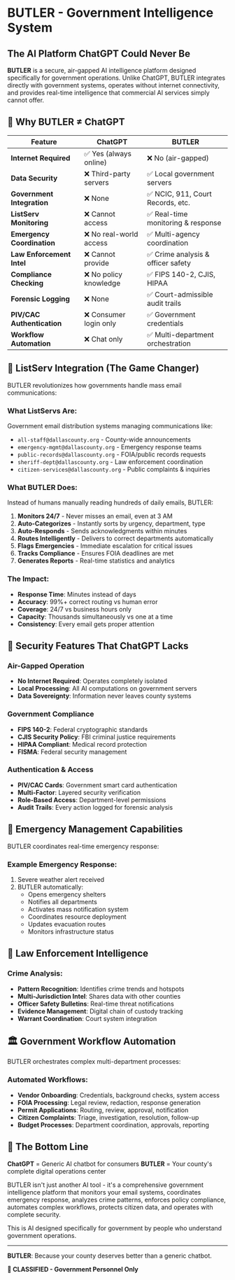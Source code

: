 # BUTLER - Government Intelligence System
## The AI Platform ChatGPT Could Never Be

**BUTLER** is a secure, air-gapped AI intelligence platform designed specifically for government operations. Unlike ChatGPT, BUTLER integrates directly with government systems, operates without internet connectivity, and provides real-time intelligence that commercial AI services simply cannot offer.

## 🎯 Why BUTLER ≠ ChatGPT

| Feature | ChatGPT | BUTLER |
|---------|---------|---------|
| **Internet Required** | ✅ Yes (always online) | ❌ No (air-gapped) |
| **Data Security** | ❌ Third-party servers | ✅ Local government servers |
| **Government Integration** | ❌ None | ✅ NCIC, 911, Court Records, etc. |
| **ListServ Monitoring** | ❌ Cannot access | ✅ Real-time monitoring & response |
| **Emergency Coordination** | ❌ No real-world access | ✅ Multi-agency coordination |
| **Law Enforcement Intel** | ❌ Cannot provide | ✅ Crime analysis & officer safety |
| **Compliance Checking** | ❌ No policy knowledge | ✅ FIPS 140-2, CJIS, HIPAA |
| **Forensic Logging** | ❌ None | ✅ Court-admissible audit trails |
| **PIV/CAC Authentication** | ❌ Consumer login only | ✅ Government credentials |
| **Workflow Automation** | ❌ Chat only | ✅ Multi-department orchestration |

## 📧 ListServ Integration (The Game Changer)

BUTLER revolutionizes how governments handle mass email communications:

### What ListServs Are:
Government email distribution systems managing communications like:
- `all-staff@dallascounty.org` - County-wide announcements
- `emergency-mgmt@dallascounty.org` - Emergency response teams
- `public-records@dallascounty.org` - FOIA/public records requests
- `sheriff-dept@dallascounty.org` - Law enforcement coordination
- `citizen-services@dallascounty.org` - Public complaints & inquiries

### What BUTLER Does:
Instead of humans manually reading hundreds of daily emails, BUTLER:

1. **Monitors 24/7** - Never misses an email, even at 3 AM
2. **Auto-Categorizes** - Instantly sorts by urgency, department, type
3. **Auto-Responds** - Sends acknowledgments within minutes
4. **Routes Intelligently** - Delivers to correct departments automatically
5. **Flags Emergencies** - Immediate escalation for critical issues
6. **Tracks Compliance** - Ensures FOIA deadlines are met
7. **Generates Reports** - Real-time statistics and analytics

### The Impact:
- **Response Time**: Minutes instead of days
- **Accuracy**: 99%+ correct routing vs human error
- **Coverage**: 24/7 vs business hours only
- **Capacity**: Thousands simultaneously vs one at a time
- **Consistency**: Every email gets proper attention

## 🔐 Security Features That ChatGPT Lacks

### Air-Gapped Operation
- **No Internet Required**: Operates completely isolated
- **Local Processing**: All AI computations on government servers
- **Data Sovereignty**: Information never leaves county systems

### Government Compliance
- **FIPS 140-2**: Federal cryptographic standards
- **CJIS Security Policy**: FBI criminal justice requirements
- **HIPAA Compliant**: Medical record protection
- **FISMA**: Federal security management

### Authentication & Access
- **PIV/CAC Cards**: Government smart card authentication
- **Multi-Factor**: Layered security verification
- **Role-Based Access**: Department-level permissions
- **Audit Trails**: Every action logged for forensic analysis

## 🚨 Emergency Management Capabilities

BUTLER coordinates real-time emergency response:

### Example Emergency Response:
1. Severe weather alert received
2. BUTLER automatically:
   - Opens emergency shelters
   - Notifies all departments
   - Activates mass notification system
   - Coordinates resource deployment
   - Updates evacuation routes
   - Monitors infrastructure status

## 👮 Law Enforcement Intelligence

### Crime Analysis:
- **Pattern Recognition**: Identifies crime trends and hotspots
- **Multi-Jurisdiction Intel**: Shares data with other counties
- **Officer Safety Bulletins**: Real-time threat notifications
- **Evidence Management**: Digital chain of custody tracking
- **Warrant Coordination**: Court system integration

## 🏛️ Government Workflow Automation

BUTLER orchestrates complex multi-department processes:

### Automated Workflows:
- **Vendor Onboarding**: Credentials, background checks, system access
- **FOIA Processing**: Legal review, redaction, response generation
- **Permit Applications**: Routing, review, approval, notification
- **Citizen Complaints**: Triage, investigation, resolution, follow-up
- **Budget Processes**: Department coordination, approvals, reporting

## 🎯 The Bottom Line

**ChatGPT** = Generic AI chatbot for consumers
**BUTLER** = Your county's complete digital operations center

BUTLER isn't just another AI tool - it's a comprehensive government intelligence platform that monitors your email systems, coordinates emergency response, analyzes crime patterns, enforces policy compliance, automates complex workflows, protects citizen data, and operates with complete security.

This is AI designed specifically for government by people who understand government operations.

---

**BUTLER**: Because your county deserves better than a generic chatbot.

**🔐 CLASSIFIED - Government Personnel Only**